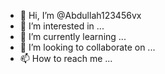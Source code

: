 - 👋 Hi, I’m @Abdullah123456vx
- 👀 I’m interested in ...
- 🌱 I’m currently learning ...
- 💞️ I’m looking to collaborate on ...
- 📫 How to reach me ...

<!---
Abdullah123456vx/Abdullah123456vx is a ✨ special ✨ repository because its `README.md` (this file) appears on your GitHub profile.
You can click the Preview link to take a look at your changes.
--->
